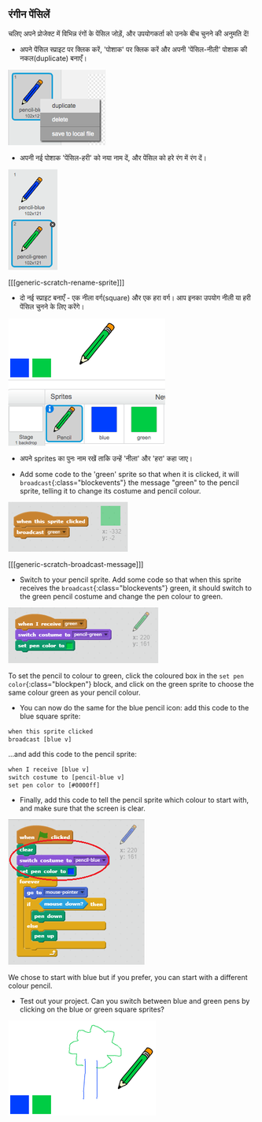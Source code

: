 ## रंगीन पेंसिलें

चलिए अपने प्रोजेक्ट में विभिन्न रंगों के पेंसिल जोड़ें, और उपयोगकर्ता को उनके बीच चुनने की अनुमति दें!

+ अपने पेंसिल स्प्राइट पर क्लिक करें, 'पोशाक' पर क्लिक करें और अपनी 'पेंसिल-नीली' पोशाक की नकल(duplicate) बनाएँ।

![screenshot](images/paint-blue-duplicate.png)

+ अपनी नई पोशाक 'पेंसिल-हरी' को नया नाम दें, और पेंसिल को हरे रंग में रंग दें।

![screenshot](images/paint-pencil-green.png)

[[[generic-scratch-rename-sprite]]]

+ दो नई स्प्राइट बनाएँ - एक नीला वर्ग(square) और एक हरा वर्ग। आप इनका उपयोग नीली या हरी पेंसिल चुनने के लिए करेंगे।

![screenshot](images/paint-selectors.png)

+ अपने sprites का पुनः नाम रखें ताकि उन्हें 'नीला' और 'हरा' कहा जाए।

+ Add some code to the 'green' sprite so that when it is clicked, it will `broadcast`{:class="blockevents"} the message "green" to the pencil sprite, telling it to change its costume and pencil colour.

![Broadcast green](images/paint-broadcast-green.png)

[[[generic-scratch-broadcast-message]]]

+ Switch to your pencil sprite. Add some code so that when this sprite receives the `broadcast`{:class="blockevents"} green, it should switch to the green pencil costume and change the pen colour to green.

![Broadcast green](images/broadcast-green.png)

To set the pencil to colour to green, click the coloured box in the `set pen color`{:class="blockpen"} block, and click on the green sprite to choose the same colour green as your pencil colour.

+ You can now do the same for the blue pencil icon: add this code to the blue square sprite:

```blocks
when this sprite clicked
broadcast [blue v]
```

...and add this code to the pencil sprite:

```blocks
when I receive [blue v]
switch costume to [pencil-blue v]
set pen color to [#0000ff]
```

+ Finally, add this code to tell the pencil sprite which colour to start with, and make sure that the screen is clear.

![Start pencil](images/start-pencil.png)

We chose to start with blue but if you prefer, you can start with a different colour pencil.

+ Test out your project. Can you switch between blue and green pens by clicking on the blue or green square sprites?

![screenshot](images/paint-pens-test.png)